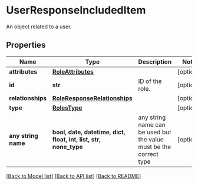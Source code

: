 # UserResponseIncludedItem

An object related to a user.

## Properties
Name | Type | Description | Notes
------------ | ------------- | ------------- | -------------
**attributes** | [**RoleAttributes**](RoleAttributes.md) |  | [optional] 
**id** | **str** | ID of the role. | [optional] 
**relationships** | [**RoleResponseRelationships**](RoleResponseRelationships.md) |  | [optional] 
**type** | [**RolesType**](RolesType.md) |  | [optional] 
**any string name** | **bool, date, datetime, dict, float, int, list, str, none_type** | any string name can be used but the value must be the correct type | [optional]

[[Back to Model list]](README.md#documentation-for-models) [[Back to API list]](README.md#documentation-for-api-endpoints) [[Back to README]](README.md)


